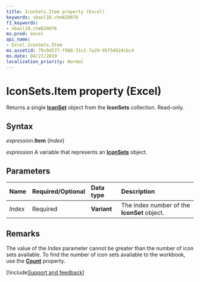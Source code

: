 ```yaml
---
title: IconSets.Item property (Excel)
keywords: vbaxl10.chm820076
f1_keywords:
- vbaxl10.chm820076
ms.prod: excel
api_name:
- Excel.IconSets.Item
ms.assetid: 79c0d577-f988-31c1-7a29-95f5d924cbc4
ms.date: 04/27/2019
localization_priority: Normal
---
```



# IconSets.Item property (Excel)

Returns a single **[IconSet](Excel.IconSet.md)** object from the **IconSets** collection. Read-only.


## Syntax

_expression_.**Item** (_Index_)

_expression_ A variable that represents an **[IconSets](Excel.IconSets.md)** object.


## Parameters

|Name|Required/Optional|Data type|Description|
|:-----|:-----|:-----|:-----|
| _Index_|Required| **Variant**|The index number of the **IconSet** object.|


## Remarks

The value of the _Index_ parameter cannot be greater than the number of icon sets available. To find the number of icon sets available to the workbook, use the **[Count](excel.iconsets.count.md)** property.



[!include[Support and feedback](~/includes/feedback-boilerplate.md)]